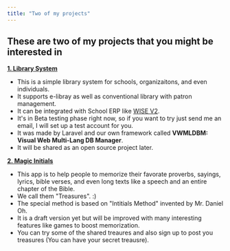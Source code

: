 ```yaml
---
title: "Two of my projects"
---
```

## These are two of my projects that you might be interested in
[**1. Library System**](https://wise4edu.com/wlibrary/inst/wise4edu)
  - This is a simple library system for schools, organizaitons, and even individuals.
  - It supports e-libray as well as conventional library with patron management.
  - It can be integrated with School ERP like [WISE V2](https://wise4edu.com).
  - It's in Beta testing phase right now, so if you want to try just send me an email, I will set up a test account for you.
  - It was made by Laravel and our own framework called **VWMLDBM: Visual Web Multi-Lang DB Manager**.
  - It will be shared as an open source project later.
  
  
[**2. Magic Initials**](https://wise4edu.com/init/)
  - This app is to help people to memorize their favorate proverbs, sayings, lyrics, bible verses, and even long texts like a speech and an entire chapter of the Bible.
  - We call them "Treasures". :)
  - The special method is based on "Intitials Method" invented by Mr. Daniel Oh.
  - It is a draft version yet but will be improved with many interesting features like games to boost memorization.
  - You can try some of the shared treaures and also sign up to post you treasures (You can have your secret treausre).



